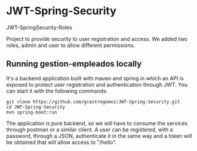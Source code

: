 # JWT-Spring-Security
JWT-SpringSecurity-Roles

Project to provide security to user registration and access. We added two roles, admin and user to allow different permissions.

## Running gestion-empleados locally
It's a backend application built with maven and spring in which an API is exposed to protect user registration and authentication through JWT. You can start it with the following commands:


```
git clone https://github.com/gcastrogomez/JWT-Spring-Security.git
cd JWT-Spring-Security
mvn spring-boot:run
```

The application is pure backend, so we will have to consume the services through postman or a similar client. A user can be registered, with a password, through a JSON, authenticate it in the same way and a token will be obtained that will allow access to "/hello".
